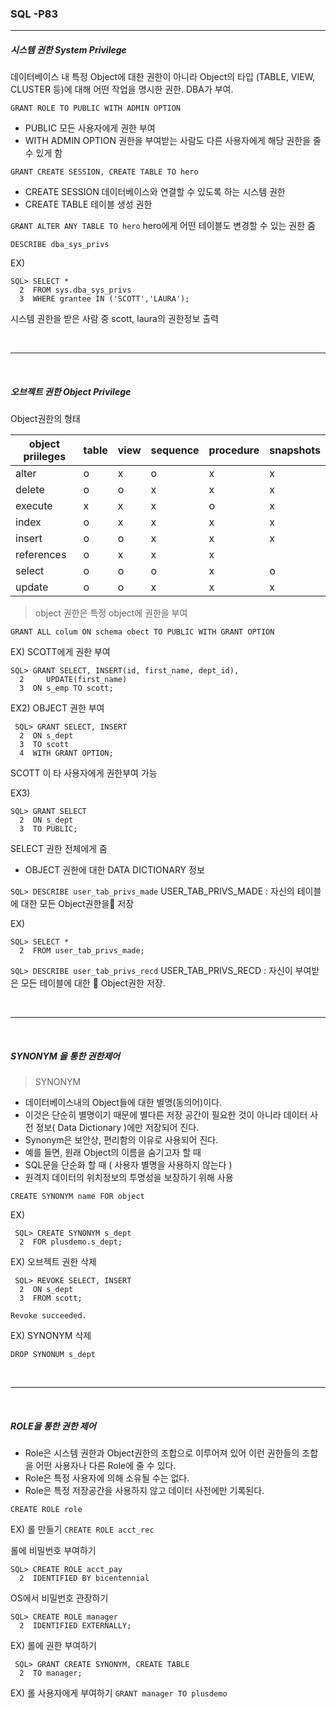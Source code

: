 ### SQL -P83

---

##### 시스템 권한 System Privilege

데이터베이스 내 특정 Object에 대한 권한이 아니라 Object의 타입 (TABLE, VIEW, CLUSTER 등)에 대해 어떤 작업을 명시한 권한.
DBA가 부여.

`GRANT ROLE TO PUBLIC WITH ADMIN OPTION`

- PUBLIC 모든 사용자에게 권한 부여
- WITH ADMIN OPTION 권한을 부여받는 사람도 다른 사용자에게 해당 권한을 줄 수 있게 함

`GRANT CREATE SESSION, CREATE TABLE TO hero`

- CREATE SESSION 데이터베이스와 연결할 수 있도록 하는 시스템 권한
- CREATE TABLE 테이블 생성 권한

`GRANT ALTER ANY TABLE TO hero`
hero에게 어떤 테이블도 변경할 수 있는 권한 줌

`DESCRIBE dba_sys_privs`

EX)

```
SQL> SELECT *  
  2  FROM sys.dba_sys_privs
  3  WHERE grantee IN ('SCOTT','LAURA');
```

시스템 권한을 받은 사람 중 scott, laura의 권한정보 출력

<br>

---

<br>

##### 오브젝트 권한 Object Privilege

Object권한의 형태

object priileges | table | view | sequence | procedure | snapshots
--- | --- | -- | -- | -- | --
alter | o | x | o | x | x
delete | o | o | x | x | x
execute | x | x| x | o | x
index | o | x | x | x | x
insert | o | o | x | x | x
references | o | x | x | x
select | o | o | o | x | o
update | o | o | x | x | x

> object 권한은 특정 object에 권한을 부여

`GRANT ALL colum ON schema obect TO PUBLIC WITH GRANT OPTION`

EX) SCOTT에게 권한 부여

```
SQL> GRANT SELECT, INSERT(id, first_name, dept_id),
  2     UPDATE(first_name)
  3  ON s_emp TO scott;
```

EX2) OBJECT 권한 부여

```
 SQL> GRANT SELECT, INSERT
  2  ON s_dept
  3  TO scott
  4  WITH GRANT OPTION;
```
SCOTT 이 타 사용자에게 권한부여 가능

EX3) 

```
SQL> GRANT SELECT 
  2  ON s_dept
  3  TO PUBLIC;
```
SELECT 권한 전체에게 줌

- OBJECT 권한에 대한 DATA DICTIONARY 정보

`SQL> DESCRIBE user_tab_privs_made`
USER_TAB_PRIVS_MADE : 자신의 테이블에 대한 모든 Object권한을                        저장

EX)
```
SQL> SELECT *
  2  FROM user_tab_privs_made;

```

`SQL> DESCRIBE user_tab_privs_recd`
USER_TAB_PRIVS_RECD : 자신이 부여받은 모든 테이블에 대한                          Object권한 저장.

<BR>

---

<BR>

##### SYNONYM 을 통한 권한제어

> SYNONYM<BR>
- 데이터베이스내의 Object들에 대한 별명(동의어)이다. 
- 이것은 단순히 별명이기 때문에 별다른 저장 공간이 필요한 것이 아니라 데이터 사전 정보( Data Dictionary )에만 저장되어 진다.
- Synonym은 보안상, 편리함의 이유로 사용되어 진다.
- 예를 들면, 원래 Object의 이름을 숨기고자 할 때
- SQL문을 단순화 할 때 ( 사용자 별명을 사용하지 않는다 )
- 원격지 데이터의 위치정보의 투명성을 보장하기 위해 사용


`CREATE SYNONYM name FOR object`

EX)

```
 SQL> CREATE SYNONYM s_dept
  2  FOR plusdemo.s_dept;
```

EX) 오브젝트 권한 삭제

```
 SQL> REVOKE SELECT, INSERT
  2  ON s_dept
  3  FROM scott;

Revoke succeeded.
```

EX) SYNONYM 삭제

`DROP SYNONUM s_dept`

<BR>

---

<BR>

##### ROLE을 통한 권한 제어

- Role은 시스템 권한과 Object권한의 조합으로 이루어져 있어 이런 권한들의 조합을 어떤 사용자나 다른 Role에 줄 수 있다.
- Role은 특정 사용자에 의해 소유될 수는 없다.
- Role은 특정 저장공간을 사용하지 않고 데이터 사전에만 기록된다.

`CREATE ROLE role`

EX) 롤 만들기
`CREATE ROLE acct_rec`

롤에 비밀번호 부여하기
```
SQL> CREATE ROLE acct_pay
  2  IDENTIFIED BY bicentennial
```

OS에서 비밀번호 관장하기
```
SQL> CREATE ROLE manager
  2  IDENTIFIED EXTERNALLY;
```

EX) 롤에 권한 부여하기
```
 SQL> GRANT CREATE SYNONYM, CREATE TABLE
  2  TO manager;
```

EX) 롤 사용자에게 부여하기
`GRANT manager TO plusdemo`
